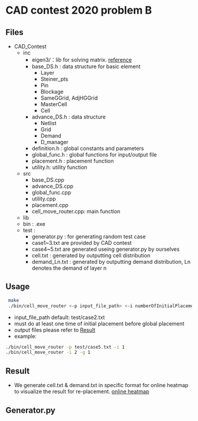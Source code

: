 # CAD contest 2020 problem B

## Files
- CAD_Contest
    - inc
        - eigen3/：lib for solving matrix.   [reference](http://eigen.tuxfamily.org/index.php?title=Main_Page)
        - base_DS.h : data structure for basic element
            - Layer
            - Steiner_pts
            - Pin
            - Blockage
            - SameGGrid, AdjHGGrid
            - MasterCell
            - Cell
        - advance_DS.h : data structure 
            - Netlist
            - Grid
            - Demand
            - D_manager
        - definition.h : global constants and parameters
        - global_func.h : global functions for input/output file
        - placement.h : placement function
        - utility.h: utility function
    - src
        - base_DS.cpp
        - advance_DS.cpp
        - global_func.cpp
        - utility.cpp
        - placement.cpp
        - cell_move_router.cpp: main function
    - lib
    - bin : .exe
    - test : 
        - generator.py : for generating random test case
        - case1~3.txt are provided by CAD contest
        - case4~5.txt are generated useing generator.py by ourselves
        - cell.txt : generated by outputting cell distribution
        - demand_Ln.txt : generated by outputting demand distribution, Ln denotes the demand of layer n



## Usage
``` bash 
 make
 ./bin/cell_move_router <-p input_file_path> <-i numberOfInitialPlacement> <-g numberOfGlobalPlacement>
```
* input_file_path default: test/case2.txt
* must do at least one time of initial placement before global placement
* output files please refer to [Result](#Result)
* example:
``` bash
./bin/cell_move_router -p test/case5.txt -i 1
./bin/cell_move_router -i 2 -g 1
```

## Result 
- We generate cell.txt & demand.txt in specific format for online heatmap to visualize the result for re-placement. [online heatmap](http://www.heatmapper.ca/image/)

## Generator.py
